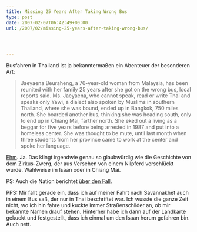 ```yaml
---
title: Missing 25 Years After Taking Wrong Bus
type: post
date: 2007-02-07T06:42:49+00:00
url: /2007/02/missing-25-years-after-taking-wrong-bus/




---
```

Busfahren in Thailand ist ja bekanntermaßen ein Abenteuer der besonderen Art:

> Jaeyaena Beuraheng, a 76-year-old woman from Malaysia, has been reunited with her family 25 years after she got on the wrong bus, local reports said. Ms. Jaeyaena, who cannot speak, read or write Thai and speaks only Yawi, a dialect also spoken by Muslims in southern Thailand, where she was bound, ended up in Bangkok, 750 miles north. She boarded another bus, thinking she was heading south, only to end up in Chiang Mai, farther north. She eked out a living as a beggar for five years before being arrested in 1987 and put into a homeless center. She was thought to be mute, until last month when three students from her province came to work at the center and spoke her language.

[Ehm][1]. Ja. Das klingt irgendwie genau so glaubwürdig wie die Geschichte von dem Zirkus-Zwerg, der aus Versehen von einem Nilpferd verschlückt wurde. Wahlweise im Isaan oder in Chiang Mai.

PS: Auch die Nation berichtet [über den Fall][2].

PPS: Mir fällt gerade ein, dass ich auf meiner Fahrt nach Savannakhet auch in einem Bus saß, der nur in Thai beschriftet war. Ich wusste die ganze Zeit nicht, wo ich hin fahre und kuckte immer Straßenschilder an, ob mir bekannte Namen drauf stehen. Hinterher habe ich dann auf der Landkarte gekuckt und festgestellt, dass ich einmal um den Isaan herum gefahren bin. Auch nett.

 [1]: http://www.nytimes.com/2007/02/07/world/asia/07briefs-MISSING25YEA_BRF.html?_r=1&oref=slogin
 [2]: http://www.nationmultimedia.com/2007/02/06/national/national_30026065.php
